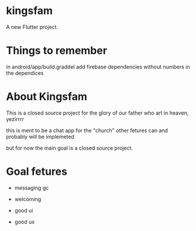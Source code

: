 # kingsfam

A new Flutter project.

# Things to remember

in android/app/build.graddel add firebase dependencies without numbers in the dependices

# About Kingsfam

This is a closed source project for the glory of our father who art in heaven, yezirrrr

this is ment to be a chat app for the "church" other fetures can and probably will be implemeted 

but for now the main goal is a closed source project.

# Goal fetures

- messaging gc

- welcoming

- good ui

- good ux
